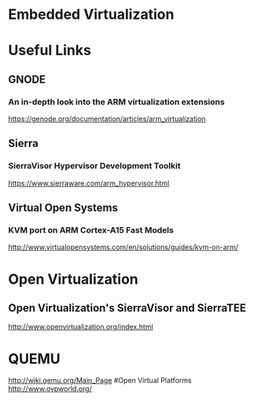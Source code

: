 Embedded Virtualization
===================


# Useful Links

## GNODE
### An in-depth look into the ARM virtualization extensions
https://genode.org/documentation/articles/arm_virtualization
## Sierra
### SierraVisor Hypervisor Development Toolkit
https://www.sierraware.com/arm_hypervisor.html
## Virtual Open Systems
### KVM port on ARM Cortex-A15 Fast Models
http://www.virtualopensystems.com/en/solutions/guides/kvm-on-arm/
# Open Virtualization
##  Open Virtualization's SierraVisor and SierraTEE
http://www.openvirtualization.org/index.html
# QUEMU
http://wiki.qemu.org/Main_Page
#Open Virtual Platforms
http://www.ovpworld.org/


